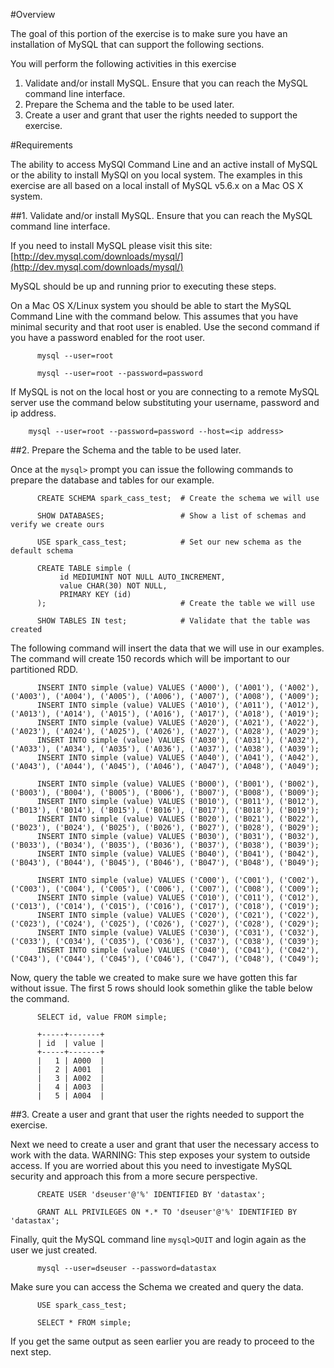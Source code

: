 #Overview

The goal of this portion of the exercise is to make sure you have an installation of MySQL that can support the following sections.

You will perform the following activities in this exercise

  1. Validate and/or install MySQL. Ensure that you can reach the MySQL command line interface.
  2. Prepare the Schema and the table to be used later.
  3. Create a user and grant that user the rights needed to support the exercise.

#Requirements

The ability to access MySQl Command Line and an active install of MySQL or the ability to install MySQl on you local system. The examples in this exercise are all based on a local install of MySQL v5.6.x on a Mac OS X system.

##1. Validate and/or install MySQL. Ensure that you can reach the MySQL command line interface.

If you need to install MySQL please visit this site: [http://dev.mysql.com/downloads/mysql/](http://dev.mysql.com/downloads/mysql/)

MySQL should be up and running prior to executing these steps.

On a Mac OS X/Linux system you should be able to start the MySQL Command Line with the command below. This assumes that you have minimal security and that root user is enabled. Use the second command if you have a password enabled for the root user.

          mysql --user=root

          mysql --user=root --password=password

If MySQL is not on the local host or you are connecting to a remote MySQL server use the command below substituting your username, password and ip address.

        mysql --user=root --password=password --host=<ip address>

##2. Prepare the Schema and the table to be used later.

Once at the `mysql>` prompt you can issue the following commands to prepare the database and tables for our example.

          CREATE SCHEMA spark_cass_test;  # Create the schema we will use

          SHOW DATABASES;                 # Show a list of schemas and verify we create ours

          USE spark_cass_test;            # Set our new schema as the default schema

          CREATE TABLE simple (
               id MEDIUMINT NOT NULL AUTO_INCREMENT,
               value CHAR(30) NOT NULL,
               PRIMARY KEY (id)
          );                              # Create the table we will use

          SHOW TABLES IN test;            # Validate that the table was created

The following command will insert the data that we will use in our examples. The command will create 150 records which will be important to our partitioned RDD.

          INSERT INTO simple (value) VALUES ('A000'), ('A001'), ('A002'), ('A003'), ('A004'), ('A005'), ('A006'), ('A007'), ('A008'), ('A009');
          INSERT INTO simple (value) VALUES ('A010'), ('A011'), ('A012'), ('A013'), ('A014'), ('A015'), ('A016'), ('A017'), ('A018'), ('A019');
          INSERT INTO simple (value) VALUES ('A020'), ('A021'), ('A022'), ('A023'), ('A024'), ('A025'), ('A026'), ('A027'), ('A028'), ('A029');
          INSERT INTO simple (value) VALUES ('A030'), ('A031'), ('A032'), ('A033'), ('A034'), ('A035'), ('A036'), ('A037'), ('A038'), ('A039');
          INSERT INTO simple (value) VALUES ('A040'), ('A041'), ('A042'), ('A043'), ('A044'), ('A045'), ('A046'), ('A047'), ('A048'), ('A049');

          INSERT INTO simple (value) VALUES ('B000'), ('B001'), ('B002'), ('B003'), ('B004'), ('B005'), ('B006'), ('B007'), ('B008'), ('B009');
          INSERT INTO simple (value) VALUES ('B010'), ('B011'), ('B012'), ('B013'), ('B014'), ('B015'), ('B016'), ('B017'), ('B018'), ('B019');
          INSERT INTO simple (value) VALUES ('B020'), ('B021'), ('B022'), ('B023'), ('B024'), ('B025'), ('B026'), ('B027'), ('B028'), ('B029');
          INSERT INTO simple (value) VALUES ('B030'), ('B031'), ('B032'), ('B033'), ('B034'), ('B035'), ('B036'), ('B037'), ('B038'), ('B039');
          INSERT INTO simple (value) VALUES ('B040'), ('B041'), ('B042'), ('B043'), ('B044'), ('B045'), ('B046'), ('B047'), ('B048'), ('B049');

          INSERT INTO simple (value) VALUES ('C000'), ('C001'), ('C002'), ('C003'), ('C004'), ('C005'), ('C006'), ('C007'), ('C008'), ('C009');
          INSERT INTO simple (value) VALUES ('C010'), ('C011'), ('C012'), ('C013'), ('C014'), ('C015'), ('C016'), ('C017'), ('C018'), ('C019');
          INSERT INTO simple (value) VALUES ('C020'), ('C021'), ('C022'), ('C023'), ('C024'), ('C025'), ('C026'), ('C027'), ('C028'), ('C029');
          INSERT INTO simple (value) VALUES ('C030'), ('C031'), ('C032'), ('C033'), ('C034'), ('C035'), ('C036'), ('C037'), ('C038'), ('C039');
          INSERT INTO simple (value) VALUES ('C040'), ('C041'), ('C042'), ('C043'), ('C044'), ('C045'), ('C046'), ('C047'), ('C048'), ('C049');

Now, query the table we created to make sure we have gotten this far without issue. The first 5 rows should look somethin glike the table below the command.

          SELECT id, value FROM simple;

          +-----+-------+
          | id  | value |
          +-----+-------+
          |   1 | A000  |
          |   2 | A001  |
          |   3 | A002  |
          |   4 | A003  |
          |   5 | A004  |


##3. Create a user and grant that user the rights needed to support the exercise.

Next we need to create a user and grant that user the necessary access to work with the data. WARNING: This step exposes your system to outside access. If you are worried about this you need to investigate MySQL security and approach this from a more secure perspective.

          CREATE USER 'dseuser'@'%' IDENTIFIED BY 'datastax';

          GRANT ALL PRIVILEGES ON *.* TO 'dseuser'@'%' IDENTIFIED BY 'datastax';

Finally, quit the MySQL command line `mysql>QUIT` and login again as the user we just created.

          mysql --user=dseuser --password=datastax

Make sure you can access the Schema we created and query the data.

          USE spark_cass_test;

          SELECT * FROM simple;

If you get the same output as seen earlier you are ready to proceed to the next step.